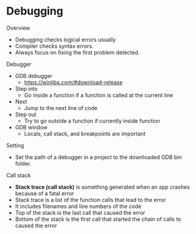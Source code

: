 # Debugging

Overview
- Debugging checks logical errors usually
- Compiler checks syntax errors.
- Always focus on fixing the first problem detected.

Debugger
- GDB debugger
  - https://winlibs.com/#download-release
- Step into
  - Go inside a function if a function is called at the current line
- Next
  - Jump to the next line of code
- Step out
  - Try to go outside a function if currently inside function
- GDB window
  - Locals, call stack, and breakpoints are important

Setting
- Set the path of a debugger in a project to the downloaded GDB bin folder.

Call stack
- **Stack trace (call stack)** is something generated when an app crashes because of a fatal error
- Stack trace is a list of the function calls that lead to the error
- It includes filenames and line numbers of the code
- Top of the stack is the last call that caused the error
- Bottom of the stack is the first call that started the chain of calls to caused the error
